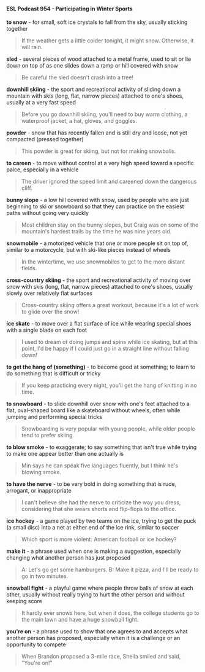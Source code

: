 #### ESL Podcast 954 - Participating in Winter Sports

**to snow** - for small, soft ice crystals to fall from the sky, usually sticking together

> If the weather gets a little colder tonight, it might snow. Otherwise, it will rain.

**sled** - several pieces of wood attached to a metal frame, used to sit or lie down
on top of as one slides down a ramp or hill covered with snow

> Be careful the sled doesn't crash into a tree!

**downhill skiing** - the sport and recreational activity of sliding down a mountain
with skis (long, flat, narrow pieces) attached to one's shoes, usually at a very fast
speed

> Before you go downhill skiing, you'll need to buy warm clothing, a waterproof
jacket, a hat, gloves, and goggles.

**powder** - snow that has recently fallen and is still dry and loose, not yet
compacted (pressed together)

> This powder is great for skiing, but not for making snowballs.

**to careen** - to move without control at a very high speed toward a specific palce,
especially in a vehicle

> The driver ignored the speed limit and careened down the dangerous cliff.

**bunny slope** - a low hill covered with snow, used by people who are just
beginning to ski or snowboard so that they can practice on the easiest paths
without going very quickly

> Most children stay on the bunny slopes, but Craig was on some of the
mountain's hardest trails by the time he was nine years old.

**snowmobile** - a motorized vehicle that one or more people sit on top of, similar
to a motorcycle, but with ski-like pieces instead of wheels

> In the wintertime, we use snowmobiles to get to the more distant fields.

**cross-country skiing** - the sport and recreational activity of moving over snow
with skis (long, flat, narrow pieces) attached to one's shoes, usually slowly over
relatively flat surfaces

> Cross-country skiing offers a great workout, because it's a lot of work to glide
over the snow!

**ice skate** - to move over a flat surface of ice while wearing special shoes with a
single blade on each foot

> I used to dream of doing jumps and spins while ice skating, but at this point, I'd
be happy if I could just go in a straight line without falling down!

**to get the hang of (something)** - to become good at something; to learn to do
something that is difficult or tricky

> If you keep practicing every night, you'll get the hang of knitting in no time.

**to snowboard** - to slide downhill over snow with one's feet attached to a flat,
oval-shaped board like a skateboard without wheels, often while jumping and
performing special tricks

> Snowboarding is very popular with young people, while older people tend to
prefer skiing.

**to blow smoke** - to exaggerate; to say something that isn't true while trying to
make one appear better than one actually is

> Min says he can speak five languages fluently, but I think he's blowing smoke.

**to have the nerve** - to be very bold in doing something that is rude, arrogant, or
inappropriate

> I can't believe she had the nerve to criticize the way you dress, considering that
she wears shorts and flip-flops to the office.

**ice hockey** - a game played by two teams on the ice, trying to get the puck (a
small disc) into a net at either end of the ice rink, similar to soccer

> Which sport is more violent: American football or ice hockey?

**make it** - a phrase used when one is making a suggestion, especially changing
what another person has just proposed

> A: Let's go get some hamburgers.
B: Make it pizza, and I'll be ready to go in two minutes.

**snowball fight** - a playful game where people throw balls of snow at each other,
usually without really trying to hurt the other person and without keeping score

> It hardly ever snows here, but when it does, the college students go to the main
lawn and have a huge snowball fight.

**you're on** - a phrase used to show that one agrees to and accepts what another
person has proposed, especially when it is a challenge or an opportunity to
compete

> When Brandon proposed a 3-mile race, Sheila smiled and said, "You're on!"

